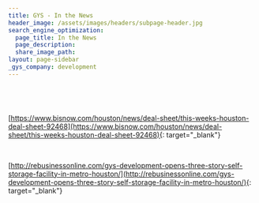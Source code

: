 ```yaml
---
title: GYS - In the News
header_image: /assets/images/headers/subpage-header.jpg
search_engine_optimization:
  page_title: In the News
  page_description:
  share_image_path:
layout: page-sidebar
_gys_company: development
---
```


## &nbsp;

[https://www.bisnow.com/houston/news/deal-sheet/this-weeks-houston-deal-sheet-92468](https://www.bisnow.com/houston/news/deal-sheet/this-weeks-houston-deal-sheet-92468){: target="_blank"}

&nbsp;

[http://rebusinessonline.com/gys-development-opens-three-story-self-storage-facility-in-metro-houston/](http://rebusinessonline.com/gys-development-opens-three-story-self-storage-facility-in-metro-houston/){: target="_blank"}

## &nbsp;